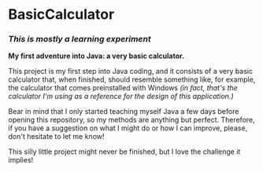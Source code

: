 # BasicCalculator
### *This is mostly a learning experiment*
**My first adventure into Java: a very basic calculator.**

This project is my first step into Java coding, and it consists of a very basic calculator that, when finished, should resemble something like, for example, the calculator that comes preinstalled with Windows *(in fact, that's the calculator I'm using as a reference for the design of this application.)*

Bear in mind that I only started teaching myself Java a few days before opening this repository, so my methods are anything but perfect. Therefore, if you have a suggestion on what I might do or how I can improve, please, don't hesitate to let me know!

This silly little project might never be finished, but I love the challenge it implies!
